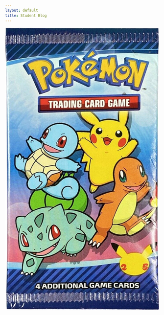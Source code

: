 ```yaml
---
layout: default
title: Student Blog
---
```


<head>
    <meta charset='utf-8'>
    <meta name="viewport" content="width=device-width,
    initial-scale=1">
    <link rel="stylesheet" type="text/css" href="style.css">
    <title>Flip Card</title>
    <script src="script.js"></script>
</head>


<body>
    <div id="pokemon-pack">
        <img src="./images/cover.jpg">
    </div>
    <div id="pokemon-cards-opened">
    </div>
</body>



<html>
<head>
    <title>Cool Image Box</title>
    <style>
        /* Define the cool image box style */
        .cool-image-box {
            border: 4px dashed red; /* Red dashed border */
            border-radius: 20px;
            padding: 20px;
            display: inline-block;
        }

        .box-content {
            background-color: #f2f2f2;
            text-align: center;
        }

        .box-image {
            width: 600px; /* Make the image more rectangular */
            height: 300px; /* Make the image more rectangular */
            display: block;
            margin: 0 auto;
        }
    </style>
</head>
<body>
    <div class="cool-image-box">
        <div class="box-content">
            <img class="box-image" src="images/pokemon.png" alt="Pokemon Image">
        </div>
    </div>
</body>
</html>

<!-- HTML table fragment for page -->
<table>
  <thead>
  <tr>
    <th>Pokemon</th>
    <th>Upvotes</th>
    <th>Downvotes</th>
  </tr>
  </thead>
  <tbody id="result">
    <!-- javascript generated data -->
  </tbody>
</table>

<!-- Script is layed out in a sequence (without a function) and will execute when page is loaded -->
<script>

  // prepare HTML defined "result" container for new output
  const resultContainer = document.getElementById("result");

  // keys for pokemon reactions
  const UPVOTE = "upvote";
  const DOWNVOTE = "downvote";

  // prepare fetch urls
  const url = "https://jarvproject.stu.nighthawkcodingsociety.com/api/pokemons";
  const like_url = url + "/upvote/";  // upvote reaction
  const jeer_url = url + "/downvote/";  // downvote reaction

  // prepare fetch GET options
  const options = {
    method: 'GET', // *GET, POST, PUT, DELETE, etc.
    mode: 'cors', // no-cors, *cors, same-origin
    cache: 'default', // *default, no-cache, reload, force-cache, only-if-cached
    credentials: 'omit', // include, *same-origin, omit
    headers: {
      'Content-Type': 'application/json'
      // 'Content-Type': 'application/x-www-form-urlencoded',
    },
  };
  // prepare fetch PUT options, clones with JS Spread Operator (...)
  const put_options = {...options, method: 'PUT'}; // clones and replaces method

  // fetch the API
  fetch(url, options)
    // response is a RESTful "promise" on any successful fetch
    .then(response => {
      // check for response errors
      if (response.status !== 200) {
          error('GET API response failure: ' + response.status);
          return;
      }
      // valid response will have JSON data
      response.json().then(data => {
          //console.log(data);
          for (const row of data) {
            // make "tr element" for each "row of data"
            const tr = document.createElement("tr");
            
            // td for pokemon cell
            const pokemon = document.createElement("td");
              pokemon.innerHTML = row.id + ". " + row.pokemon;  // add fetched data to innerHTML

            // td for upvote cell with onclick actions
            const upvote = document.createElement("td");
              const upvote_but = document.createElement('button');
              upvote_but.id = UPVOTE+row.id   // establishes a UPVOTE JS id for cell
              upvote_but.innerHTML = row.upvote;  // add fetched "upvote count" to innerHTML
              upvote_but.onclick = function () {
                // onclick function call with "like parameters"
                reaction(UPVOTE, like_url+row.id, upvote_but.id);  
              };
              upvote.appendChild(upvote_but);  // add "upvote button" to upvote cell

            // td for downvote cell with onclick actions
            const downvote = document.createElement("td");
              const downvote_but = document.createElement('button');
              downvote_but.id = DOWNVOTE+row.id  // establishes a DOWNVOTE JS id for cell
              downvote_but.innerHTML = row.downvote;  // add fetched "downvote count" to innerHTML
              downvote_but.onclick = function () {
                // onclick function call with "jeer parameters"
                reaction(DOWNVOTE, jeer_url+row.id, downvote_but.id);  
              };
              downvote.appendChild(downvote_but);  // add "downvote button" to downvote cell
             
            // this builds ALL td's (cells) into tr (row) element
            tr.appendChild(pokemon);
            tr.appendChild(upvote);
            tr.appendChild(downvote);

            // this adds all the tr (row) work above to the HTML "result" container
            resultContainer.appendChild(tr);
          }
      })
  })
  // catch fetch errors (ie Nginx ACCESS to server blocked)
  .catch(err => {
    error(err + " " + url);
  });

  // Reaction function to likes or jeers user actions
  function reaction(type, put_url, elemID) {

    // fetch the API
    fetch(put_url, put_options)
    // response is a RESTful "promise" on any successful fetch
    .then(response => {
      // check for response errors
      if (response.status !== 200) {
          error("PUT API response failure: " + response.status)
          return;  // api failure
      }
      // valid response will have JSON data
      response.json().then(data => {
          //console.log(data);
          // Likes or Jeers updated/incremented
          if (type === UPVOTE) // like data element
            document.getElementById(elemID).innerHTML = data.upvote;  // fetched upvote data assigned to upvote Document Object Model (DOM)
          else if (type === DOWNVOTE) // jeer data element
            document.getElementById(elemID).innerHTML = data.downvote;  // fetched downvote data assigned to downvote Document Object Model (DOM)
          else
            error("unknown type: " + type);  // should never occur
      })
    })
    // catch fetch errors (ie Nginx ACCESS to server blocked)
    .catch(err => {
      error(err + " " + put_url);
    });
    
  }

  // Something went wrong with actions or responses
  function error(err) {
    // log as Error in console
    console.error(err);
    // append error to resultContainer
    const tr = document.createElement("tr");
    const td = document.createElement("td");
    td.innerHTML = err;
    tr.appendChild(td);
    resultContainer.appendChild(tr);
  }

</script>


# ~~~~~~~~~~~~~~~~~~~~~~~~~

<body>
    <div class="container">
        <div class ="card">
            <div class="front"></div>
            <div class="back">
                <h1>Back of Card</h1>
                <p>Addtional Info on the back of the card</p>
            </div>
        </div>
    </div>
<body>
<html>

